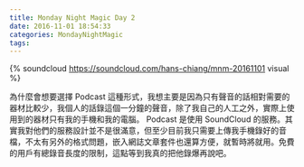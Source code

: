 ```yaml
---
title: Monday Night Magic Day 2
date: 2016-11-01 18:54:33
categories: MondayNightMagic
tags:
---
```


{% soundcloud https://soundcloud.com/hans-chiang/mnm-20161101 visual %}

為什麼會想要選擇 Podcast 這種形式，我想主要是因為只有聲音的話相對需要的器材比較少，我個人的話錄這個一分鐘的聲音，除了我自己的人工之外，實際上使用到的器材只有我的手機和我的電腦。 Podcast 是使用 SoundCloud 的服務。其實我對他們的服務設計並不是很滿意，但至少目前我只需要上傳我手機錄好的音檔，不太有另外的格式問題，嵌入網誌文章套件也還算方便，就暫時將就用。免費的用戶有總錄音長度的限制，這點等到我真的把他錄爆再說吧。
